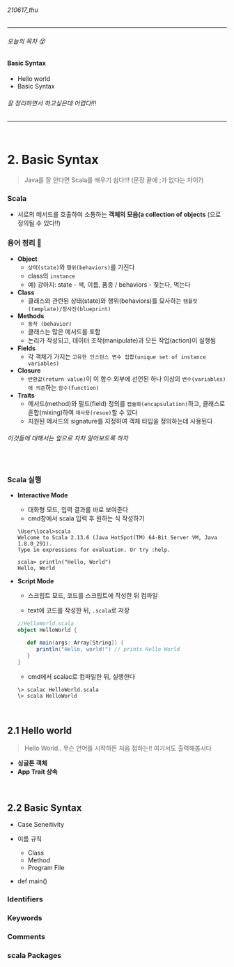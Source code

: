 ###### 210617_thu

<hr>



###### 오늘의 목차 :dizzy_face:

#### Basic Syntax

- Hello world
- Basic Syntax

###### 잘 정리하면서 하고싶은데 어렵다!!!

<hr>
<br>


# 2. Basic Syntax

> Java를 잘 안다면 Scala를 배우기 쉽다!!! (문장 끝에 ;가 없다는 차이?)

### Scala

- 서로의 메서드를 호출하여 소통하는 **객체의 모음(a collection of objects** (으로 정의될 수 있다!!)

### 용어 정리 :hatching_chick:

- **Object**
  - `상태(state)`와 `행위(behaviors)`를 가진다
  - class의 `instance`
  - 예) 강아지: state - 색, 이름, 품종 / behaviors - 짖는다, 먹는다
- **Class**
  - 클래스와 관련된 상태(state)와 행위(behaviors)를 묘사하는 `템플릿(template)/청사진(blueprint)`
- **Methods**
  - `동작 (behavior)`
  - 클래스는 많은 메서드를 포함
  - 논리가 작성되고, 데이터 조작(manipulate)과 모든 작업(action)이 실행됨
- **Fields**
  - 각 객체가 가지는 `고유한 인스턴스 변수 집합(unique set of instance variables)`
- **Closure**
  - `반환값(return value)`이 이 함수 외부에 선언된 하나 이상의 `변수(variables)에 의존`하는 `함수(function)`
- **Traits**
  - 메서드(method)와 필드(field) 정의를 `캡슐화(encapsulation)`하고, 클래스로 혼합(mixing)하여 `재사용(resue)`할 수 있다 
  - 지원된 메서드의 signature를 지정하여 객체 타입을 정의하는데 사용된다

###### 이것들에 대해서는 앞으로 차차 알아보도록 하자

<br>

### Scala 실행

- **Interactive Mode**

  - 대화형 모드, 입력 결과를 바로 보여준다
  - cmd창에서 scala 입력 후 원하는 식 작성하기

  ```shell
  \User\local>scala
  Welcome to Scala 2.13.6 (Java HotSpot(TM) 64-Bit Server VM, Java 1.8.0_291).
  Type in expressions for evaluation. Or try :help.
  
  scala> println("Hello, World")
  Hello, World
  ```

- **Script Mode**

  - 스크립트 모드, 코드를 스크립트에 작성한 뒤 컴파일

  - text에 코드를 작성한 뒤, `.scala`로 저장

  ```scala
  //HelloWorld.scala
  object HelloWorld {
  
     def main(args: Array[String]) {
        println("Hello, world!") // prints Hello World
     }
  }
  ```

  - cmd에서 scalac로 컴파일한 뒤, 실행한다

  ```shell
  \> scalac HelloWorld.scala
  \> scala HelloWorld
  ```

<br>

## 2.1 Hello world

> Hello World.. 무슨 언어를 시작하든 처음 접하는!! 여기서도 출력해봅시다

- **싱글톤 객체**
- **App Trait 상속**



<br>

## 2.2 Basic Syntax

- Case Seneitivity

- 이름 규칙
  - Class
  - Method
  - Program File
- def main()



### Identifiers



### Keywords



### Comments



### scala Packages



